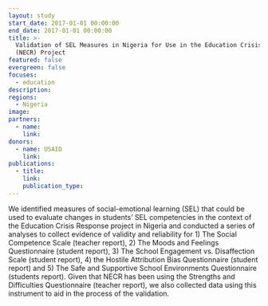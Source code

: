 ```yaml
---
layout: study
start_date: 2017-01-01 00:00:00
end_date: 2017-01-01 00:00:00
title: >-
  Validation of SEL Measures in Nigeria for Use in the Education Crisis Response
  (NECR) Project
featured: false
evergreen: false
focuses:
  - education
description:
regions:
  - Nigeria
image:
partners:
  - name:
    link:
donors:
  - name: USAID
    link:
publications:
  - title:
    link:
    publication_type:
---
```


We identified measures of social-emotional learning (SEL) that could be used to evaluate changes in students’ SEL competencies in the context of the Education Crisis Response project in Nigeria and conducted a series of analyses to collect evidence of validity and reliability for 1) The Social Competence Scale (teacher report), 2) The Moods and Feelings Questionnaire (student report), 3) The School Engagement vs. Disaffection Scale (student report), 4) the Hostile Attribution Bias Questionnaire (student report) and 5) The Safe and Supportive School Environments Questionnaire (students report). Given that NECR has been using the Strengths and Difficulties Questionnaire (teacher report), we also collected data using this instrument to aid in the process of the validation.
